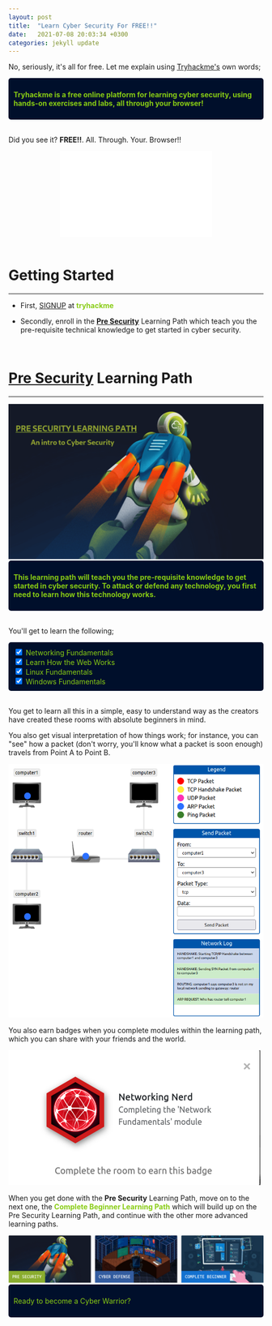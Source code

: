 ```yaml
---
layout: post
title:  "Learn Cyber Security For FREE!!"
date:   2021-07-08 20:03:34 +0300
categories: jekyll update
---
```


No, seriously, it's all for free. Let me explain using [Tryhackme's](https://tryhackme.com) own words;

<div style="color:#88cc14;background-color:#000f2b;padding:10px;border-radius:5px;">

**Tryhackme is a free online platform for learning cyber security, using hands-on exercises and labs, all through your browser!**

</div>

<br>

Did you see it? **FREE!!**. All. Through. Your. Browser!!

<div style="text-align:center;">

<img src="assets/tryhackme_logo_full.svg" width=300px>

</div>


<br>


# Getting Started
---
* First, <span style="color:#88cc14;">[SIGNUP](https://tryhackme.com/signup?referrer=4dbcc4eeab19e33d020a9e35e39a7a8f6552f432)</span> at <span style="color:#88cc14;">**tryhackme**</span>

* Secondly, enroll in the **[Pre Security](https://tryhackme.com/path/outline/presecurity)** Learning Path which teach you the pre-requisite technical knowledge to get started in cyber security.

<br>

# **[Pre Security](https://tryhackme.com/path/outline/presecurity) Learning Path**
---

<img src="assets/cyberfundamentals.png">
<br>

<div style="color:#88cc14;background-color:#000f2b;padding:10px;border-radius:5px;">

**This learning path will teach you the pre-requisite knowledge to get started in cyber security. To attack or defend any technology, you first need to learn how this technology works.**

</div>

<br>


You'll get to learn the following;

<div style="color:#88cc14;background-color:#000f2b;padding:10px;border-radius:5px;">

  <div>
    <input type="checkbox" id="course-modules" name="modules"
          checked default>
    <label for="scales">Networking Fundamentals</label>

<br>
    <input type="checkbox" id="course-modules" name="modules"
          checked>
    <label for="scales">Learn How the Web Works</label>
<br>
    <input type="checkbox" id="course-modules" name="modules"
          checked>
    <label for="scales">Linux Fundamentals</label>
<br>
    <input type="checkbox" id="course-modules" name="modules"
          checked>
    <label for="scales">Windows Fundamentals</label>
  </div>

</div>


<br>


You get to learn all this in a simple, easy to understand way as the creators have created these rooms with absolute beginners in mind.

You also get visual interpretation of how things work; for instance, you can "see" how a packet (don't worry, you'll know what a packet is soon enough) travels from Point A to Point B. 

<img src="assets/game-01-network.png" height=500px>


You also earn badges when you complete modules within the learning path, which you can share with your friends and the world.

<img src="assets/badge.png">


When you get done with the <span>**Pre Security**</span> Learning Path, move on to the next one, the <span style="color:#88cc14;">**Complete Beginner Learning Path**</span> which will build up on the Pre Security Learning Path, and continue with the other more advanced learning paths.

<img src="assets/paths-01.png" />


<div style="color:#88cc14;background-color:#000f2b;padding:10px;border-radius:5px;">

Ready to become a Cyber Warrior?

</div>

<br>
<br>